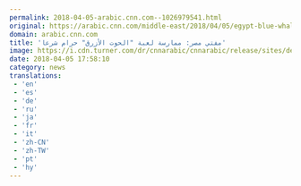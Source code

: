 ```yaml
---
permalink: 2018-04-05-arabic.cnn.com--1026979541.html
original: https://arabic.cnn.com/middle-east/2018/04/05/egypt-blue-whale
domain: arabic.cnn.com
title: 'مفتي مصر: ممارسة لعبة "الحوت الأزرق" حرام شرعا'
image: https://i.cdn.turner.com/dr/cnnarabic/cnnarabic/release/sites/default/files/styles/og_image/public/image/GettyImages-470452998.jpg?itok=xzR4ul_9
date: 2018-04-05 17:58:10
category: news
translations: 
 - 'en'
 - 'es'
 - 'de'
 - 'ru'
 - 'ja'
 - 'fr'
 - 'it'
 - 'zh-CN'
 - 'zh-TW'
 - 'pt'
 - 'hy'
---
```


